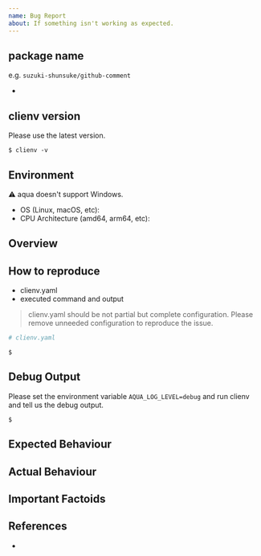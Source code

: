 ```yaml
---
name: Bug Report
about: If something isn't working as expected.
---
```


## package name

e.g. `suzuki-shunsuke/github-comment`

-

## clienv version

Please use the latest version.

```console
$ clienv -v

```

## Environment

:warning: aqua doesn't support Windows.

- OS (Linux, macOS, etc):
- CPU Architecture (amd64, arm64, etc):

## Overview

## How to reproduce

- clienv.yaml
- executed command and output

> clienv.yaml should be not partial but complete configuration.
> Please remove unneeded configuration to reproduce the issue.

```yaml
# clienv.yaml
```

```console
$
```

## Debug Output

Please set the environment variable `AQUA_LOG_LEVEL=debug` and run clienv and tell us the debug output.

```console
$
```

## Expected Behaviour

## Actual Behaviour

## Important Factoids

## References

-
